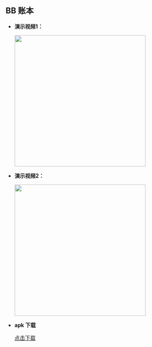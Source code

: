 ## BB 账本

+ **演示视频1：**

	<img src="/README/演示1.gif" width="350">
	
+ **演示视频2：**

	<img src="/README/演示2.gif" width="350">
	
+ **apk 下载**

	[点击下载](https://github.com/fmw666/BB-Account/raw/master/README/BB%20%E8%B4%A6%E6%9C%AC.apk)
	

